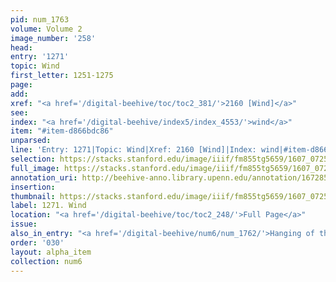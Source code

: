 ```yaml
---
pid: num_1763
volume: Volume 2
image_number: '258'
head:
entry: '1271'
topic: Wind
first_letter: 1251-1275
page:
add:
xref: "<a href='/digital-beehive/toc/toc2_381/'>2160 [Wind]</a>"
see:
index: "<a href='/digital-beehive/index5/index_4553/'>wind</a>"
item: "#item-d866bdc86"
unparsed:
line: 'Entry: 1271|Topic: Wind|Xref: 2160 [Wind]|Index: wind|#item-d866bdc86'
selection: https://stacks.stanford.edu/image/iiif/fm855tg5659/1607_0725/874,794,2828,489/full/0/default.jpg
full_image: https://stacks.stanford.edu/image/iiif/fm855tg5659/1607_0725/full/full/0/default.jpg
annotation_uri: http://beehive-anno.library.upenn.edu/annotation/1672858292891
insertion:
thumbnail: https://stacks.stanford.edu/image/iiif/fm855tg5659/1607_0725/874,794,600,180/250,/0/default.jpg
label: 1271. Wind
location: "<a href='/digital-beehive/toc/toc2_248/'>Full Page</a>"
issue:
also_in_entry: "<a href='/digital-beehive/num6/num_1762/'>Hanging of thieves</a>"
order: '030'
layout: alpha_item
collection: num6
---
```

